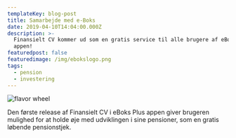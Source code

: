 ```yaml
---
templateKey: blog-post
title: Samarbejde med e-Boks
date: 2019-04-10T14:04:00.000Z
description: >-
  Finansielt CV kommer ud som en gratis service til alle brugere af eBoks Plus
  appen!  
featuredpost: false
featuredimage: /img/ebokslogo.png
tags:
  - pension
  - investering
---
```

![flavor wheel](/img/ebokslogo.png)

Den første release af Finansielt CV i eBoks Plus appen giver brugeren mulighed for at holde øje med udviklingen i sine pensioner, som en gratis løbende pensionstjek.
